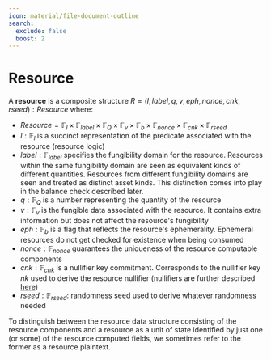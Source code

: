 ```yaml
---
icon: material/file-document-outline
search:
  exclude: false
  boost: 2
---
```


# Resource

A **resource** is a composite structure $R = (l, label, q, v, eph, nonce, cnk, rseed): Resource$ where:

- $Resource = \mathbb{F}_{l} \times \mathbb{F}_{label} \times \mathbb{F}_Q \times \mathbb{F}_{v} \times \mathbb{F}_b \times \mathbb{F}_{nonce} \times  \mathbb{F}_{cnk} \times \mathbb{F}_{rseed}$
- $l: \mathbb{F}_{l}$ is a succinct representation of the predicate associated with the resource (resource logic)
- $label: \mathbb{F}_{label}$ specifies the fungibility domain for the resource. Resources within the same fungibility domain are seen as equivalent kinds of different quantities. Resources from different fungibility domains are seen and treated as distinct asset kinds. This distinction comes into play in the balance check described later.
- $q: \mathbb{F}_Q$ is a number representing the quantity of the resource
- $v: \mathbb{F}_{v}$ is the fungible data associated with the resource. It contains extra information but does not affect the resource's fungibility
- $eph: \mathbb{F}_b$ is a flag that reflects the resource's ephemerality. Ephemeral resources do not get checked for existence when being consumed
- $nonce: \mathbb{F}_{nonce}$ guarantees the uniqueness of the resource computable components
- $cnk: \mathbb{F}_{cnk}$ is a nullifier key commitment. Corresponds to the nullifier key $nk$ used to derive the resource nullifier (nullifiers are further described [here](./computable-components/nullifier.md))
- $rseed: \mathbb{F}_{rseed}$: randomness seed used to derive whatever randomness needed

To distinguish between the resource data structure consisting of the resource components and a resource as a unit of state identified by just one (or some) of the resource computed fields, we sometimes refer to the former as a resource plaintext.